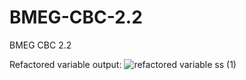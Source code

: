 # BMEG-CBC-2.2
BMEG CBC 2.2

Refactored variable output:
![refactored variable ss (1)](https://github.com/user-attachments/assets/139604aa-55c5-4607-9bd5-910555e3505a)
